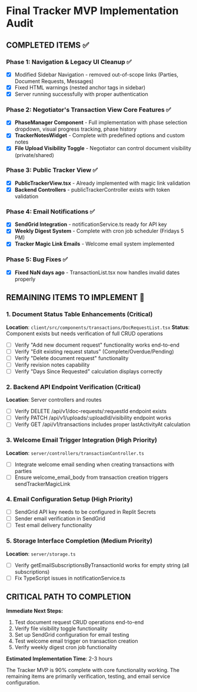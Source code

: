 # Final Tracker MVP Implementation Audit

## COMPLETED ITEMS ✅

### Phase 1: Navigation & Legacy UI Cleanup ✅
- [x] Modified Sidebar Navigation - removed out-of-scope links (Parties, Document Requests, Messages)
- [x] Fixed HTML warnings (nested anchor tags in sidebar)
- [x] Server running successfully with proper authentication

### Phase 2: Negotiator's Transaction View Core Features ✅
- [x] **PhaseManager Component** - Full implementation with phase selection dropdown, visual progress tracking, phase history
- [x] **TrackerNotesWidget** - Complete with predefined options and custom notes
- [x] **File Upload Visibility Toggle** - Negotiator can control document visibility (private/shared)

### Phase 3: Public Tracker View ✅
- [x] **PublicTrackerView.tsx** - Already implemented with magic link validation
- [x] **Backend Controllers** - publicTrackerController exists with token validation

### Phase 4: Email Notifications ✅
- [x] **SendGrid Integration** - notificationService.ts ready for API key
- [x] **Weekly Digest System** - Complete with cron job scheduler (Fridays 5 PM)
- [x] **Tracker Magic Link Emails** - Welcome email system implemented

### Phase 5: Bug Fixes ✅
- [x] **Fixed NaN days ago** - TransactionList.tsx now handles invalid dates properly

## REMAINING ITEMS TO IMPLEMENT 🔧

### 1. Document Status Table Enhancements (Critical)
**Location**: `client/src/components/transactions/DocRequestList.tsx`
**Status**: Component exists but needs verification of full CRUD operations
- [ ] Verify "Add new document request" functionality works end-to-end
- [ ] Verify "Edit existing request status" (Complete/Overdue/Pending) 
- [ ] Verify "Delete document request" functionality
- [ ] Verify revision notes capability
- [ ] Verify "Days Since Requested" calculation displays correctly

### 2. Backend API Endpoint Verification (Critical)
**Location**: Server controllers and routes
- [ ] Verify DELETE /api/v1/doc-requests/:requestId endpoint exists
- [ ] Verify PATCH /api/v1/uploads/:uploadId/visibility endpoint works
- [ ] Verify GET /api/v1/transactions includes proper lastActivityAt calculation

### 3. Welcome Email Trigger Integration (High Priority)
**Location**: `server/controllers/transactionController.ts`
- [ ] Integrate welcome email sending when creating transactions with parties
- [ ] Ensure welcome_email_body from transaction creation triggers sendTrackerMagicLink

### 4. Email Configuration Setup (High Priority)
- [ ] SendGrid API key needs to be configured in Replit Secrets
- [ ] Sender email verification in SendGrid
- [ ] Test email delivery functionality

### 5. Storage Interface Completion (Medium Priority)
**Location**: `server/storage.ts`
- [ ] Verify getEmailSubscriptionsByTransactionId works for empty string (all subscriptions)
- [ ] Fix TypeScript issues in notificationService.ts

## CRITICAL PATH TO COMPLETION

**Immediate Next Steps:**
1. Test document request CRUD operations end-to-end
2. Verify file visibility toggle functionality  
3. Set up SendGrid configuration for email testing
4. Test welcome email trigger on transaction creation
5. Verify weekly digest cron job functionality

**Estimated Implementation Time**: 2-3 hours

The Tracker MVP is 90% complete with core functionality working. The remaining items are primarily verification, testing, and email service configuration.